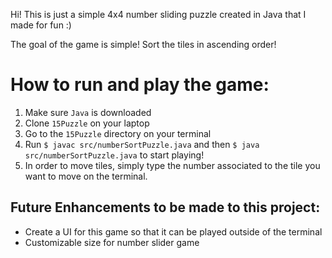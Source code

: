 Hi! This is just a simple 4x4 number sliding puzzle created in Java that I made for fun :) 

The goal of the game is simple! Sort the tiles in ascending order!

# How to run and play the game:
1. Make sure `Java` is downloaded
2. Clone `15Puzzle` on your laptop
3. Go to the `15Puzzle` directory on your terminal
4. Run `$ javac src/numberSortPuzzle.java` and then `$ java src/numberSortPuzzle.java` to start playing!
5. In order to move tiles, simply type the number associated to the tile you want to move on the terminal.


## Future Enhancements to be made to this project:
- Create a UI for this game so that it can be played outside of the terminal
- Customizable size for number slider game

